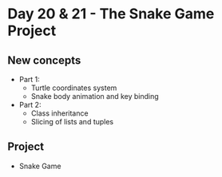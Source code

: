 # Day 20 & 21 - The Snake Game Project

## New concepts

- Part 1:
    - Turtle coordinates system
    - Snake body animation and key binding
- Part 2:
    - Class inheritance
    - Slicing of lists and tuples

## Project

- Snake Game
